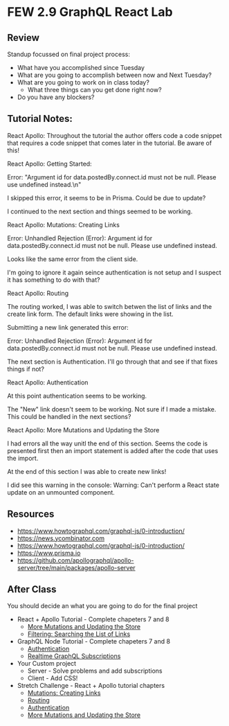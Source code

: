 # FEW 2.9 GraphQL React Lab

<!-- > -->

## Review 

Standup focussed on final project process: 

- What have you accomplished since Tuesday
- What are you going to accomplish between now and Next Tuesday?
- What are you going to work on in class today? 
  - What three things can you get done right now? 
- Do you have any blockers? 

## Tutorial Notes: 

React Apollo: Throughout the tutorial the author offers code a code snippet that requires a code snippet that comes later in the tutorial. Be aware of this! 

React Apollo: Getting Started: 

Error: "Argument id for data.postedBy.connect.id must not be null. Please use undefined instead.\n"

I skipped this error, it seems to be in Prisma. Could be due to update?

I continued to the next section and things seemed to be working.

React Apollo: Mutations: Creating Links

Error: Unhandled Rejection (Error): Argument id for data.postedBy.connect.id must not be null. Please use undefined instead.

Looks like the same error from the client side. 

I'm going to ignore it again seince authentication is not setup and I suspect it has something to do with that?

React Apollo: Routing

The routing worked, I was able to switch betwen the list of links and the create link form. The default links were showing in the list. 

Submitting a new link generated this error: 

Error: Unhandled Rejection (Error): Argument id for data.postedBy.connect.id must not be null. Please use undefined instead.

The next section is Authentication. I'll go through that and see if that fixes things if not? 

React Apollo: Authentication

At this point authentication seems to be working. 

The "New" link doesn't seem to be working. Not sure if I made a mistake. This could be handled in the next sections?

React Apollo: More Mutations and Updating the Store

I had errors all the way unitl the end of this section. Seems the code is presented first then an import statement is added after the code that uses the import. 

At the end of this section I was able to create new links! 

I did see this warning in the console: Warning: Can't perform a React state update on an unmounted component. 




<!-- > -->

## Resources

- https://www.howtographql.com/graphql-js/0-introduction/
- https://news.ycombinator.com
- https://www.howtographql.com/graphql-js/0-introduction/
- https://www.prisma.io
- https://github.com/apollographql/apollo-server/tree/main/packages/apollo-server

<!-- > -->

## After Class 

You should decide an what you are going to do for the final project

- React + Apollo Tutorial - Complete chapeters 7 and 8
  - [More Mutations and Updating the Store](https://www.howtographql.com/react-apollo/6-more-mutations-and-updating-the-store/)
  - [Filtering: Searching the List of Links](https://www.howtographql.com/react-apollo/7-filtering-searching-the-list-of-links/)
- GraphQL Node Tutorial - Complete chapeters 7 and 8
  - [Authentication](https://www.howtographql.com/graphql-js/6-authentication/)
  - [Realtime GraphQL Subscriptions](https://www.howtographql.com/graphql-js/7-subscriptions/)
- Your Custom project
	- Server - Solve problems and add subscriptions
	- Client - Add CSS!
- Stretch Challenge - React + Apollo tutorial chapters 
  - [Mutations: Creating Links](https://www.howtographql.com/react-apollo/3-mutations-creating-links/)
  - [Routing](https://www.howtographql.com/react-apollo/4-routing/)
  - [Authentication](https://www.howtographql.com/react-apollo/5-authentication/)
  - [More Mutations and Updating the Store](https://www.howtographql.com/react-apollo/6-more-mutations-and-updating-the-store/)
  
